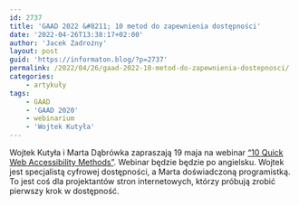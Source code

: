 ```yaml
---
id: 2737
title: 'GAAD 2022 &#8211; 10 metod do zapewnienia dostępności'
date: '2022-04-26T13:38:17+02:00'
author: 'Jacek Zadrożny'
layout: post
guid: 'https://informaton.blog/?p=2737'
permalink: /2022/04/26/gaad-2022-10-metod-do-zapewnienia-dostepnosci/
categories:
    - artykuły
tags:
    - GAAD
    - 'GAAD 2020'
    - webinarium
    - 'Wojtek Kutyła'
---
```


Wojtek Kutyła i Marta Dąbrówka zapraszają 19 maja na webinar [“10 Quick Web Accessibility Methods”](https://www.linkedin.com/video/event/urn:li:ugcPost:6924288928418033664/). Webinar będzie będzie po angielsku. Wojtek jest specjalistą cyfrowej dostępności, a Marta doświadczoną programistką. To jest coś dla projektantów stron internetowych, którzy próbują zrobić pierwszy krok w dostępność.